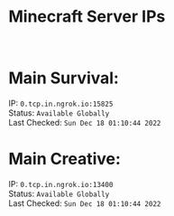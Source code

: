 
# Minecraft Server IPs

</br><h1>Main Survival:</h1>IP: `0.tcp.in.ngrok.io:15825` </br> Status: `Available Globally` </br> Last Checked: `Sun Dec 18 01:10:44 2022`
</br><h1>Main Creative:</h1>IP: `0.tcp.in.ngrok.io:13400` </br> Status: `Available Globally` </br> Last Checked: `Sun Dec 18 01:10:44 2022`
